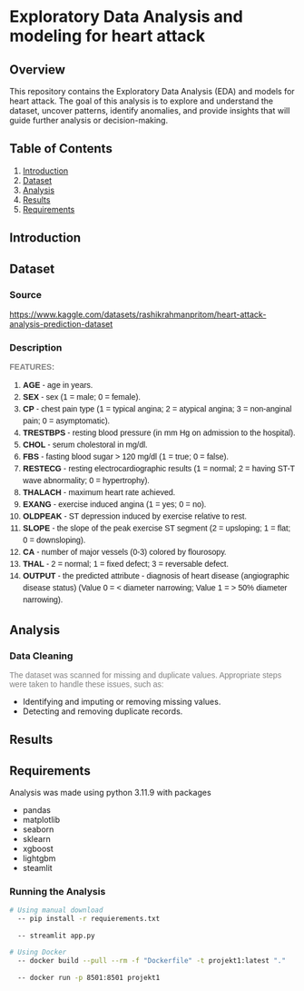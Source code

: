 # Exploratory Data Analysis and modeling for heart attack

## Overview

This repository contains the Exploratory Data Analysis (EDA)  and models for heart attack. The goal of this analysis is to explore and understand the dataset, uncover patterns, identify anomalies, and provide insights that will guide further analysis or decision-making.

## Table of Contents

1. [Introduction](#introduction)
2. [Dataset](#dataset)
3. [Analysis](#analysis)
4. [Results](#results)
5. [Requirements](#requirements)

## Introduction


## Dataset

### Source

https://www.kaggle.com/datasets/rashikrahmanpritom/heart-attack-analysis-prediction-dataset

### Description

<p style="font-family: Arials, sans-serif; font-size: 14px; color: #808080"><strong>FEATURES:</strong></p>
<ol style="font-family: Arials, sans-serif; font-size: 14px; line-height:1.5"><li><strong>AGE</strong> - age in years. </li> 
<li><strong>SEX</strong> - sex (1 = male; 0 = female).
<li><strong>CP</strong> -  chest pain type (1 = typical angina; 2 = atypical angina; 3 = non-anginal pain; 0 = asymptomatic). </li>
<li><strong>TRESTBPS</strong> - resting blood pressure (in mm Hg on admission to the hospital). </li>
<li><strong>CHOL</strong> - serum cholestoral in mg/dl.</li>
<li><strong>FBS</strong> - fasting blood sugar > 120 mg/dl (1 = true; 0 = false).</li>
<li><strong>RESTECG</strong> - resting electrocardiographic results (1 = normal; 2 = having ST-T wave abnormality; 0 = hypertrophy).</li>
<li><strong>THALACH</strong> - maximum heart rate achieved.</li>
<li><strong>EXANG</strong> - exercise induced angina (1 = yes; 0 = no).</li>
<li><strong>OLDPEAK</strong> - ST depression induced by exercise relative to rest.</li>
<li><strong>SLOPE</strong> - the slope of the peak exercise ST segment (2 = upsloping; 1 = flat; 0 = downsloping). </li>
<li><strong>CA</strong> - number of major vessels (0-3) colored by flourosopy.</li>
<li><strong>THAL</strong> - 2 = normal; 1 = fixed defect; 3 = reversable defect. </li>
<li><strong>OUTPUT</strong> - the predicted attribute - diagnosis of heart disease (angiographic disease status) (Value 0 = < diameter narrowing; Value 1 = > 50% diameter narrowing). </li> 
</ol>

## Analysis

### Data Cleaning

<p style="font-family: Arials, sans-serif; font-size: 14px; color: #808080">The dataset was scanned for missing and duplicate values. Appropriate steps were taken to handle these issues, such as:</p>
<ul>
<li> Identifying and imputing or removing missing values.</li>
<li> Detecting and removing duplicate records.</li>

</ul>


## Results


## Requirements
Analysis was made using python 3.11.9 with packages
- pandas
- matplotlib
- seaborn
- sklearn
- xgboost
- lightgbm
- steamlit

### Running the Analysis

```bash
# Using manual download
  -- pip install -r requierements.txt
  
  -- streamlit app.py

# Using Docker  
  -- docker build --pull --rm -f "Dockerfile" -t projekt1:latest "."
  
  -- docker run -p 8501:8501 projekt1 
  
